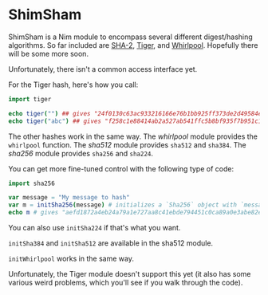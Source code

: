 
ShimSham
========

ShimSham is a Nim module to encompass several different digest/hashing algorithms. So far included are [SHA-2](https://en.wikipedia.org/wiki/SHA-2), [Tiger](https://en.wikipedia.org/wiki/Tiger_%28cryptography%29), and [Whirlpool](https://en.wikipedia.org/wiki/Whirlpool_%28cryptography%29). Hopefully there will be some more soon.

Unfortunately, there isn't a common access interface yet.

For the Tiger hash, here's how you call:
```nim
import tiger

echo tiger("") ## gives "24f0130c63ac933216166e76b1bb925ff373de2d49584e7a"
echo tiger("abc") ## gives "f258c1e88414ab2a527ab541ffc5b8bf935f7b951c132951"
```

The other hashes work in the same way. The *whirlpool* module provides the `whirlpool` function. The *sha512* module provides `sha512` and `sha384`. The *sha256* module provides `sha256` and `sha224`. 

You can get more fine-tuned control with the following type of code:

```nim
import sha256

var message = "My message to hash"
var m = initSha256(message) # initializes a `Sha256` object with `message`
echo m # gives "aefd1872a4eb24a79a1e727aa8c41ebde794451c0ca89a0e3abe82e45a477afc"
```
You can also use `initSha224` if that's what you want.

`initSha384` and `initSha512` are available in the sha512 module.

`initWhirlpool` works in the same way.

Unfortunately, the Tiger module doesn't support this yet (it also has some various weird problems, which you'll see if you walk through the code).
